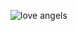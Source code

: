 ![love angels](https://cdn.imgbin.com/1/25/22/imgbin-love-angel-cupid-angel-with-love-JAn5YdrTyV9RLQfNVybsWQu4v.jpg)
